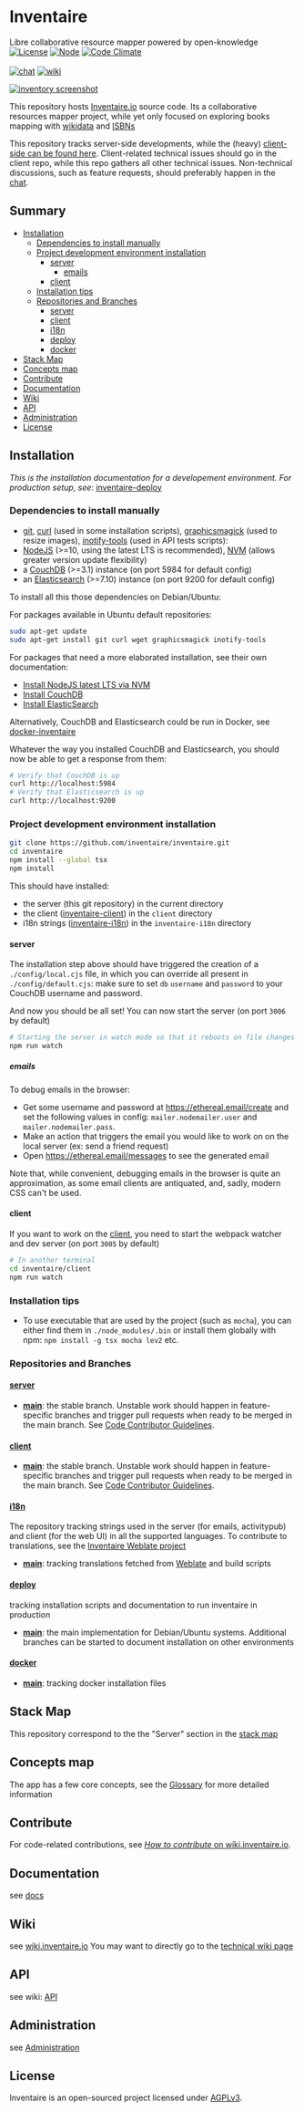 # Inventaire

Libre collaborative resource mapper powered by open-knowledge<br>
[![License](https://img.shields.io/badge/license-AGPL3-blue.svg)](http://www.gnu.org/licenses/agpl-3.0.html)
[![Node](https://img.shields.io/badge/node->=v4-brightgreen.svg)](https://nodejs.org)
[![Code Climate](https://codeclimate.com/github/inventaire/inventaire/badges/gpa.svg)](https://codeclimate.com/github/inventaire/inventaire)<br>
<br>
[![chat](https://img.shields.io/badge/chat-%23inventaire-ffd402.svg)](https://riot.im/app/#/room/#freenode_#inventaire:matrix.org)
[![wiki](https://img.shields.io/badge/wiki-general-319cc2.svg)](https://wiki.inventaire.io)

[![inventory screenshot](https://github.com/inventaire/inventaire/assets/1596934/844c04ff-a216-48dc-b3b9-c33a106b8fbe)](https://inventaire.io)

This repository hosts [Inventaire.io](https://inventaire.io) source code. Its a collaborative resources mapper project, while yet only focused on exploring books mapping with [wikidata](https://wikidata.org/) and [ISBNs](https://en.wikipedia.org/wiki/International_Standard_Book_Number)

This repository tracks server-side developments, while the (heavy) [client-side can be found here](https://github.com/inventaire/inventaire-client). Client-related technical issues should go in the client repo, while this repo gathers all other technical issues. Non-technical discussions, such as feature requests, should preferably happen in the [chat](https://wiki.inventaire.io/wiki/Communication_channels#Chat).

## Summary
<!-- START doctoc generated TOC please keep comment here to allow auto update -->
<!-- DON'T EDIT THIS SECTION, INSTEAD RE-RUN doctoc TO UPDATE -->

- [Installation](#installation)
  - [Dependencies to install manually](#dependencies-to-install-manually)
  - [Project development environment installation](#project-development-environment-installation)
    - [server](#server)
      - [emails](#emails)
    - [client](#client)
  - [Installation tips](#installation-tips)
  - [Repositories and Branches](#repositories-and-branches)
    - [server](#server-1)
    - [client](#client-1)
    - [i18n](#i18n)
    - [deploy](#deploy)
    - [docker](#docker)
- [Stack Map](#stack-map)
- [Concepts map](#concepts-map)
- [Contribute](#contribute)
- [Documentation](#documentation)
- [Wiki](#wiki)
- [API](#api)
- [Administration](#administration)
- [License](#license)

<!-- END doctoc generated TOC please keep comment here to allow auto update -->

## Installation

*This is the installation documentation for a developement environment. For production setup, see*: [inventaire-deploy](https://github.com/inventaire/inventaire-deploy)

### Dependencies to install manually
- [git](https://git-scm.com/), [curl](https://curl.haxx.se) (used in some installation scripts), [graphicsmagick](www.graphicsmagick.org/README.html) (used to resize images), [inotify-tools](https://github.com/rvoicilas/inotify-tools) (used in API tests scripts):
- [NodeJS](https://nodejs.org/) (>=10, using the latest LTS is recommended), [NVM](https://github.com/creationix/nvm) (allows greater version update flexibility)
- a [CouchDB](https://couchdb.apache.org/) (>=3.1) instance (on port 5984 for default config)
- an [Elasticsearch](https://www.elastic.co/fr/products/elasticsearch) (>=7.10) instance (on port 9200 for default config)

To install all this those dependencies on Debian/Ubuntu:

For packages available in Ubuntu default repositories:
```sh
sudo apt-get update
sudo apt-get install git curl wget graphicsmagick inotify-tools
```
For packages that need a more elaborated installation, see their own documentation:
* [Install NodeJS latest LTS via NVM](https://github.com/nvm-sh/nvm#installing-and-updating)
* [Install CouchDB](https://docs.couchdb.org/en/stable/install/unix.html)
* [Install ElasticSearch](https://www.elastic.co/guide/en/elasticsearch/reference/current/install-elasticsearch.html)

Alternatively, CouchDB and Elasticsearch could be run in Docker, see [docker-inventaire](https://github.com/inventaire/docker-inventaire)

Whatever the way you installed CouchDB and Elasticsearch, you should now be able to get a response from them:
```sh
# Verify that CouchDB is up
curl http://localhost:5984
# Verify that Elasticsearch is up
curl http://localhost:9200
```

### Project development environment installation
```sh
git clone https://github.com/inventaire/inventaire.git
cd inventaire
npm install --global tsx
npm install
```

This should have installed:
- the server (this git repository) in the current directory
- the client ([inventaire-client](https://github.com/inventaire/inventaire-client)) in the `client` directory
- i18n strings ([inventaire-i18n](https://github.com/inventaire/inventaire-i18n)) in the `inventaire-i18n` directory

#### server

The installation step above should have triggered the creation of a `./config/local.cjs` file, in which you can override all present in `./config/default.cjs`: make sure to set `db` `username` and `password` to your CouchDB username and password.

And now you should be all set! You can now start the server (on port `3006` by default)
```sh
# Starting the server in watch mode so that it reboots on file changes
npm run watch
```

##### emails

To debug emails in the browser:
* Get some username and password at https://ethereal.email/create and set the following values in config: `mailer.nodemailer.user` and `mailer.nodemailer.pass`.
* Make an action that triggers the email you would like to work on on the local server (ex: send a friend request)
* Open https://ethereal.email/messages to see the generated email

Note that, while convenient, debugging emails in the browser is quite an approximation, as some email clients are antiquated, and, sadly, modern CSS can't be used.

#### client

If you want to work on the [client](https://github.com/inventaire/inventaire-client), you need to start the webpack watcher and dev server (on port `3005` by default)
```sh
# In another terminal
cd inventaire/client
npm run watch
```

### Installation tips
* To use executable that are used by the project (such as `mocha`), you can either find them in `./node_modules/.bin` or install them globally with npm: `npm install -g tsx mocha lev2` etc.

### Repositories and Branches

#### [server](https://github.com/inventaire/inventaire)
- [**main**](https://github.com/inventaire/inventaire/tree/main): the stable branch. Unstable work should happen in feature-specific branches and trigger pull requests when ready to be merged in the main branch. See [Code Contributor Guidelines](https://github.com/inventaire/inventaire/wiki/Code-Contributor-Guidelines).

#### [client](https://github.com/inventaire/inventaire-client)
- [**main**](https://github.com/inventaire/inventaire-client/tree/main): the stable branch. Unstable work should happen in feature-specific branches and trigger pull requests when ready to be merged in the main branch. See [Code Contributor Guidelines](https://github.com/inventaire/inventaire/wiki/Code-Contributor-Guidelines).

#### [i18n](https://github.com/inventaire/inventaire-i18n)
The repository tracking strings used in the server (for emails, activitypub) and client (for the web UI) in all the supported languages. To contribute to translations, see the [Inventaire Weblate project](https://weblate.framasoft.org/engage/inventaire/)
- [**main**](https://github.com/inventaire/inventaire-i18n/tree/main): tracking translations fetched from [Weblate](https://weblate.framasoft.org/engage/inventaire/) and build scripts

#### [deploy](https://github.com/inventaire/inventaire-deploy)
tracking installation scripts and documentation to run inventaire in production
- [**main**](https://github.com/inventaire/inventaire-deploy/tree/main): the main implementation for Debian/Ubuntu systems. Additional branches can be started to document installation on other environments

#### [docker](https://github.com/inventaire/docker-inventaire)
- [**main**](https://github.com/inventaire/docker-inventaire/tree/main): tracking docker installation files

## Stack Map
This repository correspond to the the "Server" section in the [stack map](https://inventaire.github.io/stack/)

## Concepts map

The app has a few core concepts, see the [Glossary](https://wiki.inventaire.io/wiki/Glossary) for more detailed information

## Contribute
For code-related contributions, see [*How to contribute* on wiki.inventaire.io](https://wiki.inventaire.io/wiki/Technic#How_to_contribute).

## Documentation
see [docs](https://github.com/inventaire/inventaire/tree/main/docs/)

## Wiki
see [wiki.inventaire.io](https://wiki.inventaire.io)
You may want to directly go to the [technical wiki page](https://wiki.inventaire.io/wiki/Technic)

## API
see wiki: [API](https://wiki.inventaire.io/wiki/Technic#About_the_API)

## Administration
see [Administration](./docs/administration.md)

## License
Inventaire is an open-sourced project licensed under [AGPLv3](./LICENSES/AGPL-3.0-only.txt).
